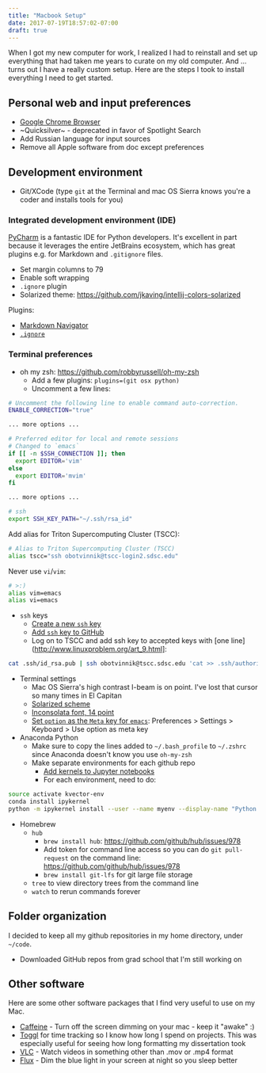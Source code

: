 ```yaml
---
title: "Macbook Setup"
date: 2017-07-19T18:57:02-07:00
draft: true
---
```


When I got my new computer for work, I realized I had to reinstall and set up
everything that had taken me years to curate on my old computer. And ... turns
out I have a really custom setup. Here are the steps I took to install
everything I need to get started.

## Personal web and input preferences

- [Google Chrome Browser](https://www.google.com/chrome/browser/desktop/index.html)
- ~Quicksilver~ - deprecated in favor of Spotlight Search
- Add Russian language for input sources
- Remove all Apple software from doc except preferences

## Development environment

- Git/XCode (type `git` at the Terminal and mac OS Sierra knows you're a coder
  and installs tools for you)

### Integrated development environment (IDE)

[PyCharm](https://www.jetbrains.com/pycharm/) is a fantastic IDE for Python
developers. It's excellent in part because it leverages the entire JetBrains
ecosystem, which has great plugins e.g. for Markdown and `.gitignore` files.

- Set margin columns to 79
- Enable soft wrapping
- `.ignore` plugin
- Solarized theme: https://github.com/jkaving/intellij-colors-solarized

Plugins:
- [Markdown Navigator](https://vladsch.com/product/markdown-navigator)
- [`.ignore`](https://plugins.jetbrains.com/plugin/7495--ignore)


### Terminal preferences

- oh my zsh: https://github.com/robbyrussell/oh-my-zsh
  - Add a few plugins: `plugins=(git osx python)`
  - Uncomment a few lines:
```zsh
# Uncomment the following line to enable command auto-correction.
ENABLE_CORRECTION="true"

... more options ...

# Preferred editor for local and remote sessions
# Changed to `emacs`
if [[ -n $SSH_CONNECTION ]]; then
  export EDITOR='vim'
else
  export EDITOR='mvim'
fi

... more options ...

# ssh
export SSH_KEY_PATH="~/.ssh/rsa_id" 
```

Add alias for Triton Supercomputing Cluster (TSCC):

```zsh
# Alias to Triton Supercomputing Cluster (TSCC)
alias tscc="ssh obotvinnik@tscc-login2.sdsc.edu"
```

Never use `vi`/`vim`:

```zsh
# >:)
alias vim=emacs
alias vi=emacs
```

- `ssh` keys
  - [Create a new `ssh` key](https://help.github.com/articles/generating-a-new-ssh-key-and-adding-it-to-the-ssh-agent/)
  - [Add `ssh` key to GitHub](https://help.github.com/articles/adding-a-new-ssh-key-to-your-github-account/)
  - Log on to TSCC and add ssh key to accepted keys with
    [one line](http://www.linuxproblem.org/art_9.html]:

```bash
cat .ssh/id_rsa.pub | ssh obotvinnik@tscc.sdsc.edu 'cat >> .ssh/authorized_keys'
```


- Terminal settings
  - Mac OS Sierra's high contrast I-beam is on point. I've lost that cursor so many times in El Capitan
  - [Solarized scheme](https://github.com/tomislav/osx-terminal.app-colors-solarized)
  - [Inconsolata font, 14 point](https://fonts.google.com/specimen/Inconsolata)
  - [Set `option` as the `Meta` key for `emacs`](https://www.emacswiki.org/emacs/EmacsForMacOS#toc21): Preferences > Settings > Keyboard > Use option as meta key
- Anaconda Python
  - Make sure to copy the lines added to `~/.bash_profile` to `~/.zshrc` since Anaconda doesn't know you use `oh-my-zsh`
  - Make separate environments for each github repo
    - [Add kernels to Jupyter notebooks](https://ipython.readthedocs.io/en/latest/install/kernel_install.html)
    - For each environment, need to do:
```bash
source activate kvector-env
conda install ipykernel
python -m ipykernel install --user --name myenv --display-name "Python 3.6 (kvector-env)"
```
- Homebrew
  - `hub`
    - `brew install hub`: https://github.com/github/hub/issues/978
    - Add token for command line access so you can do `git pull-request` on the
      command line: https://github.com/github/hub/issues/978
    - `brew install git-lfs` for git large file storage
  - `tree` to view directory trees from the command line
  - `watch` to rerun commands forever


## Folder organization

I decided to keep all my github repositories in my home directory, under `~/code`.

  - Downloaded GitHub repos from grad school that I'm still working on

## Other software
Here are some other software packages that I find very useful to use on my Mac.

- [Caffeine](http://lightheadsw.com/caffeine/) - Turn off the screen dimming on
  your mac - keep it "awake" :)
- [Toggl](https://www.toggl.com) for time tracking so I know how long I spend on projects. This was especially useful for seeing how long formatting my dissertation took
- [VLC](http://www.videolan.org/vlc/index.html) - Watch videos in something
  other than .mov or .mp4 format
- [Flux](https://justgetflux.com/) - Dim the blue light in your screen at night
  so you sleep better